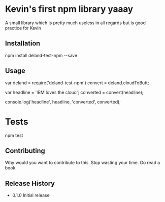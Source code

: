 Kevin's first npm library yaaay
=======================

A small library which is pretty much useless in all regards but is good practice for Kevin

## Installation

   npm install deland-test-npm --save

## Usage

   var deland = require('deland-test-npm')
       convert = deland.cloudToButt;

   var headline = 'IBM loves the cloud';
       converted = convert(headline);

   console.log('headline', headline, 'converted', converted);

# Tests

  npm test

## Contributing

Why would you want to contribute to this. Stop wasting your time. Go read a book.

## Release History

* 0.1.0 Initial release
